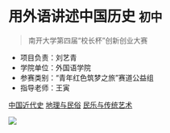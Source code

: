 # 用外语讲述中国历史 <small>初中</small>

> 南开大学第四届“校长杯”创新创业大赛

- 项目负责：刘艺青
- 学院单位：外国语学院
- 参赛类别：“青年红色筑梦之旅”赛道公益组
- 指导老师：王寅

[中国近代史](中国近代史/)
[地理与民俗](地理与民俗/)
[民乐与传统艺术](民乐与传统艺术/)

![](_media/bg.png)
